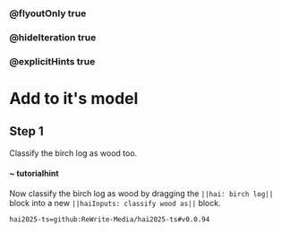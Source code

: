 ### @flyoutOnly true
### @hideIteration true
### @explicitHints true

# Add to it's model

## Step 1
Classify the birch log as wood too.

#### ~ tutorialhint 
Now classify the birch log as wood by dragging the ``||hai: birch log||`` block into a new ``||haiInputs: classify wood as||`` block.

```package
hai2025-ts=github:ReWrite-Media/hai2025-ts#v0.0.94
```
